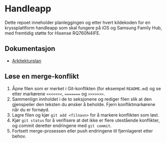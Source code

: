 # Handleapp

Dette repoet inneholder planleggingen og etter hvert kildekoden for en
kryssplattform handleapp som skal fungere på iOS og Samsung Family Hub, med
fremtidig støtte for Hisense RQ760N4IFE.

## Dokumentasjon
- [Arkitekturplan](docs/architecture-plan.md)

## Løse en merge-konflikt
1. Åpne filen som er merket i Git-konflikten (for eksempel `README.md`) og se etter
   markørene `<<<<<<<`, `=======` og `>>>>>>>`.
2. Sammenlign innholdet i de to seksjonene og rediger filen slik at den gjenspeiler
   den teksten du ønsker å beholde. Fjern konfliktmarkørene når du er fornøyd.
3. Lagre filen og kjør `git add <filnavn>` for å markere konflikten som løst.
4. Kjør `git status` for å verifisere at det ikke er flere utestående konflikter,
   og commit deretter endringene med `git commit`.
5. Fortsett merge-prosessen eller push endringene til fjernlageret etter behov.

